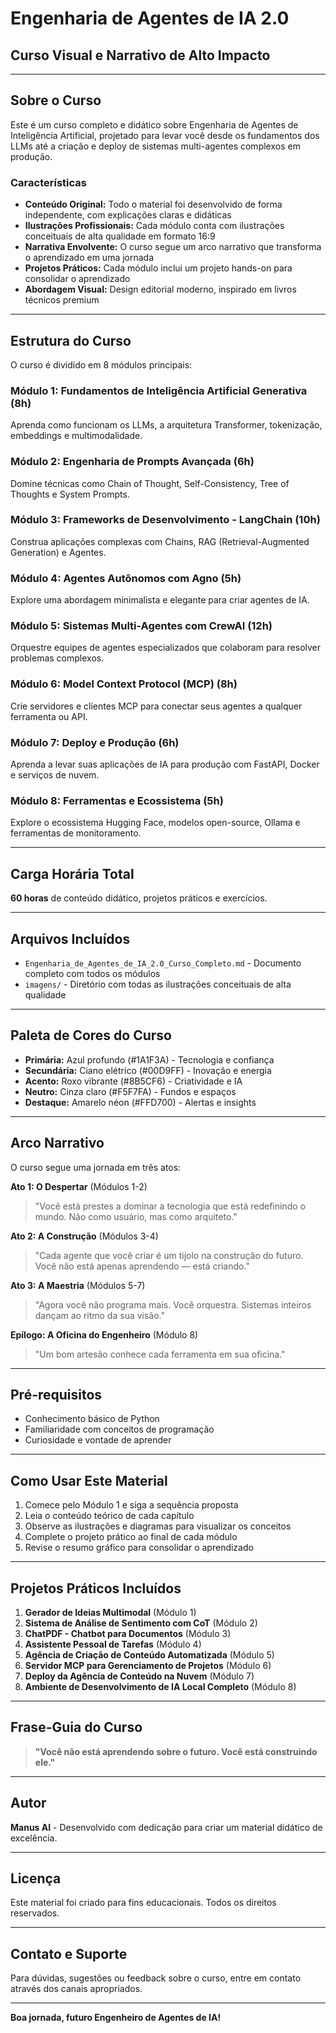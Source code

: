 # Engenharia de Agentes de IA 2.0

## Curso Visual e Narrativo de Alto Impacto

---

## Sobre o Curso

Este é um curso completo e didático sobre Engenharia de Agentes de Inteligência Artificial, projetado para levar você desde os fundamentos dos LLMs até a criação e deploy de sistemas multi-agentes complexos em produção.

### Características

- **Conteúdo Original:** Todo o material foi desenvolvido de forma independente, com explicações claras e didáticas
- **Ilustrações Profissionais:** Cada módulo conta com ilustrações conceituais de alta qualidade em formato 16:9
- **Narrativa Envolvente:** O curso segue um arco narrativo que transforma o aprendizado em uma jornada
- **Projetos Práticos:** Cada módulo inclui um projeto hands-on para consolidar o aprendizado
- **Abordagem Visual:** Design editorial moderno, inspirado em livros técnicos premium

---

## Estrutura do Curso

O curso é dividido em 8 módulos principais:

### Módulo 1: Fundamentos de Inteligência Artificial Generativa (8h)
Aprenda como funcionam os LLMs, a arquitetura Transformer, tokenização, embeddings e multimodalidade.

### Módulo 2: Engenharia de Prompts Avançada (6h)
Domine técnicas como Chain of Thought, Self-Consistency, Tree of Thoughts e System Prompts.

### Módulo 3: Frameworks de Desenvolvimento - LangChain (10h)
Construa aplicações complexas com Chains, RAG (Retrieval-Augmented Generation) e Agentes.

### Módulo 4: Agentes Autônomos com Agno (5h)
Explore uma abordagem minimalista e elegante para criar agentes de IA.

### Módulo 5: Sistemas Multi-Agentes com CrewAI (12h)
Orquestre equipes de agentes especializados que colaboram para resolver problemas complexos.

### Módulo 6: Model Context Protocol (MCP) (8h)
Crie servidores e clientes MCP para conectar seus agentes a qualquer ferramenta ou API.

### Módulo 7: Deploy e Produção (6h)
Aprenda a levar suas aplicações de IA para produção com FastAPI, Docker e serviços de nuvem.

### Módulo 8: Ferramentas e Ecossistema (5h)
Explore o ecossistema Hugging Face, modelos open-source, Ollama e ferramentas de monitoramento.

---

## Carga Horária Total

**60 horas** de conteúdo didático, projetos práticos e exercícios.

---

## Arquivos Incluídos

- `Engenharia_de_Agentes_de_IA_2.0_Curso_Completo.md` - Documento completo com todos os módulos
- `imagens/` - Diretório com todas as ilustrações conceituais de alta qualidade

---

## Paleta de Cores do Curso

- **Primária:** Azul profundo (#1A1F3A) - Tecnologia e confiança
- **Secundária:** Ciano elétrico (#00D9FF) - Inovação e energia
- **Acento:** Roxo vibrante (#8B5CF6) - Criatividade e IA
- **Neutro:** Cinza claro (#F5F7FA) - Fundos e espaços
- **Destaque:** Amarelo néon (#FFD700) - Alertas e insights

---

## Arco Narrativo

O curso segue uma jornada em três atos:

**Ato 1: O Despertar** (Módulos 1-2)
> "Você está prestes a dominar a tecnologia que está redefinindo o mundo. Não como usuário, mas como arquiteto."

**Ato 2: A Construção** (Módulos 3-4)
> "Cada agente que você criar é um tijolo na construção do futuro. Você não está apenas aprendendo — está criando."

**Ato 3: A Maestria** (Módulos 5-7)
> "Agora você não programa mais. Você orquestra. Sistemas inteiros dançam ao ritmo da sua visão."

**Epílogo: A Oficina do Engenheiro** (Módulo 8)
> "Um bom artesão conhece cada ferramenta em sua oficina."

---

## Pré-requisitos

- Conhecimento básico de Python
- Familiaridade com conceitos de programação
- Curiosidade e vontade de aprender

---

## Como Usar Este Material

1. Comece pelo Módulo 1 e siga a sequência proposta
2. Leia o conteúdo teórico de cada capítulo
3. Observe as ilustrações e diagramas para visualizar os conceitos
4. Complete o projeto prático ao final de cada módulo
5. Revise o resumo gráfico para consolidar o aprendizado

---

## Projetos Práticos Incluídos

1. **Gerador de Ideias Multimodal** (Módulo 1)
2. **Sistema de Análise de Sentimento com CoT** (Módulo 2)
3. **ChatPDF - Chatbot para Documentos** (Módulo 3)
4. **Assistente Pessoal de Tarefas** (Módulo 4)
5. **Agência de Criação de Conteúdo Automatizada** (Módulo 5)
6. **Servidor MCP para Gerenciamento de Projetos** (Módulo 6)
7. **Deploy da Agência de Conteúdo na Nuvem** (Módulo 7)
8. **Ambiente de Desenvolvimento de IA Local Completo** (Módulo 8)

---

## Frase-Guia do Curso

> **"Você não está aprendendo sobre o futuro. Você está construindo ele."**

---

## Autor

**Manus AI** - Desenvolvido com dedicação para criar um material didático de excelência.

---

## Licença

Este material foi criado para fins educacionais. Todos os direitos reservados.

---

## Contato e Suporte

Para dúvidas, sugestões ou feedback sobre o curso, entre em contato através dos canais apropriados.

---

**Boa jornada, futuro Engenheiro de Agentes de IA!**

